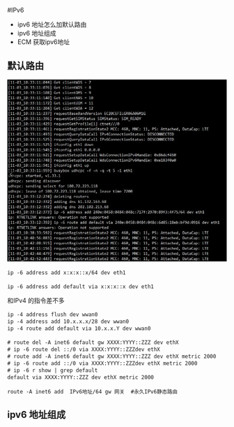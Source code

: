 #IPv6

- ipv6 地址怎么加默认路由
- ipv6 地址组成
- ECM 获取ipv6地址

## 默认路由

![](ip6route.png)
	
	
	ip -6 address add x:x:x::x/64 dev eth1
	
	ip -6 address add default via x:x:x::x dev eth1

和IPv4 的指令差不多

	
	ip -4 address flush dev wwan0
	ip -4 address add 10.x.x.x/28 dev wwan0
	ip -4 route add default via 10.x.x.Y dev wwan0
		
	# route del -A inet6 default gw XXXX:YYYY::ZZZ dev ethX
	# ip -6 route del ::/0 via XXXX:YYYY::ZZZdev ethX
	# route add -A inet6 default gw XXXX:YYYY::ZZZ dev ethX metric 2000
	# ip -6 route add ::/0 via XXXX:YYYY::ZZZdev ethX metric 2000
	# ip -6 r show | grep default
	default via XXXX:YYYY::ZZZ dev ethX metric 2000
	
	route -A inet6 add  IPv6地址/64 gw 网关  #永久IPv6静态路由

	
## ipv6 地址组成


##


